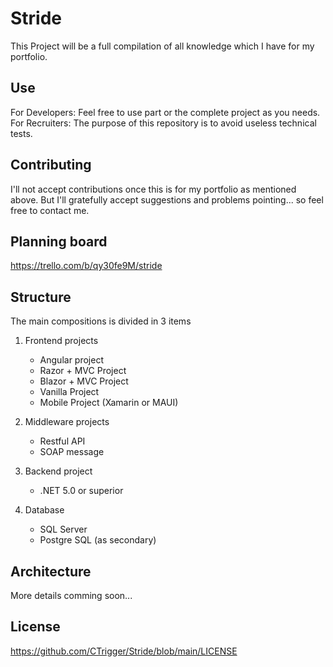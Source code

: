 # Stride
This Project will be a full compilation of all knowledge which I have for my portfolio.

## Use
For Developers: Feel free to use part or the complete project as you needs.
For Recruiters: The purpose of this repository is to avoid useless technical tests.

## Contributing
I'll not accept contributions once this is for my portfolio as mentioned above.
But I'll gratefully accept suggestions and problems pointing... so feel free to contact me.

## Planning board
https://trello.com/b/qy30fe9M/stride


## Structure
The main compositions is divided in 3 items

1. Frontend projects
	* Angular project
	* Razor + MVC Project
	* Blazor + MVC Project
	* Vanilla Project
	* Mobile Project (Xamarin or MAUI)
	
2. Middleware projects
	* Restful API
	* SOAP message
	
3. Backend project
	* .NET 5.0 or superior
	
4. Database
	* SQL Server
	* Postgre SQL (as secondary)
	
## Architecture
More details comming soon...

## License
https://github.com/CTrigger/Stride/blob/main/LICENSE
